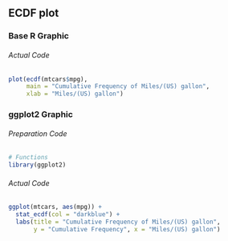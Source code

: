 ## ECDF plot
### Base R Graphic
###### Actual Code
```r
plot(ecdf(mtcars$mpg),
     main = "Cumulative Frequency of Miles/(US) gallon",
     xlab = "Miles/(US) gallon")
```
### ggplot2 Graphic
###### Preparation Code
```r
# Functions
library(ggplot2)
```
###### Actual Code
```r
ggplot(mtcars, aes(mpg)) +
  stat_ecdf(col = "darkblue") +
  labs(title = "Cumulative Frequency of Miles/(US) gallon",
       y = "Cumulative Frequency", x = "Miles/(US) gallon")
```
